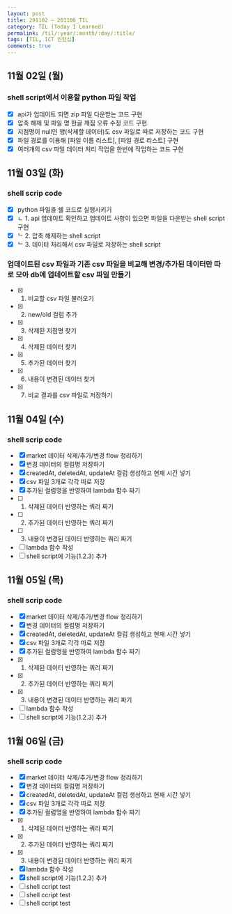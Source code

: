 ```yaml
---
layout: post
title: 201102 ~ 201106_TIL
category: TIL (Today I Learned)
permalink: /til/:year/:month/:day/:title/
tags: [TIL, ICT 인턴십]
comments: true
---
```

## 11월 02일 (월)
### shell script에서 이용할 python 파일 작업
- [x] api가 업데이트 되면 zip 파일 다운받는 코드 구현
- [x] 압축 해제 및 파일 명 한글 깨짐 오류 수정 코드 구현
- [x] 지점명이 null인 행(삭제할 데이터)도 csv 파일로 따로 저장하는 코드 구현
- [x] 파일 경로를 이용해 [파일 이름 리스트], [파일 경로 리스트] 구현
- [x] 여러개의 csv 파일 데이터 처리 작업을 한번에 작업하는 코드 구현

## 11월 03일 (화)
### shell scrip code
- [x] python 파일을 쉘 코드로 실행시키기
- [x] ㄴ 1. api 업데이트 확인하고 업데이트 사항이 있으면 파일을 다운받는 shell script 구현
- [x] ᄂ 2. 압축 해제하는 shell script
- [x] ᄂ 3. 데이터 처리해서 csv 파일로 저장하는 shell script

### 업데이트된 csv 파일과 기존 csv 파일을 비교해 변경/추가된 데이터만 따로 모아 db에 업데이트할 csv 파일 만들기
- [x] 1. 비교할 csv 파일 불러오기
- [x] 2. new/old 컬럼 추가
- [x] 3. 삭제된 지점명 찾기
- [x] 4. 삭제된 데이터 찾기
- [x] 5. 추가된 데이터 찾기
- [x] 6. 내용이 변경된 데이터 찾기
- [x] 7. 비교 결과를 csv 파일로 저장하기

## 11월 04일 (수)
### shell scrip code
- [x] market 데이터 삭제/추가/변경 flow 정리하기
- [x] 변경 데이터의 컬럼명 저장하기
- [x] createdAt, deletedAt, updateAt 컬럼 생성하고 현재 시간 넣기
- [x] csv 파일 3개로 각각 따로 저장
- [x] 추가된 컬럼명을 반영하여 lambda 함수 짜기
- [ ] 1. 삭제된 데이터 반영하는 쿼리 짜기
- [ ] 2. 추가된 데이터 반영하는 쿼리 짜기
- [ ] 3. 내용이 변경된 데이터 반영하는 쿼리 짜기
- [ ] lambda 함수 작성
- [ ] shell script에 기능(1.2.3) 추가

## 11월 05일 (목)
### shell scrip code
- [x] market 데이터 삭제/추가/변경 flow 정리하기
- [x] 변경 데이터의 컬럼명 저장하기
- [x] createdAt, deletedAt, updateAt 컬럼 생성하고 현재 시간 넣기
- [x] csv 파일 3개로 각각 따로 저장
- [x] 추가된 컬럼명을 반영하여 lambda 함수 짜기
- [x] 1. 삭제된 데이터 반영하는 쿼리 짜기
- [x] 2. 추가된 데이터 반영하는 쿼리 짜기
- [x] 3. 내용이 변경된 데이터 반영하는 쿼리 짜기
- [ ] lambda 함수 작성
- [ ] shell script에 기능(1.2.3) 추가

## 11월 06일 (금)
### shell scrip code
- [x] market 데이터 삭제/추가/변경 flow 정리하기
- [x] 변경 데이터의 컬럼명 저장하기
- [x] createdAt, deletedAt, updateAt 컬럼 생성하고 현재 시간 넣기
- [x] csv 파일 3개로 각각 따로 저장
- [x] 추가된 컬럼명을 반영하여 lambda 함수 짜기
- [x] 1. 삭제된 데이터 반영하는 쿼리 짜기
- [x] 2. 추가된 데이터 반영하는 쿼리 짜기
- [x] 3. 내용이 변경된 데이터 반영하는 쿼리 짜기
- [x] lambda 함수 작성
- [x] shell script에 기능(1.2.3) 추가
- [ ] shell ccript <add> test
- [ ] shell ccript <delete> test
- [ ] shell ccript <change> test
